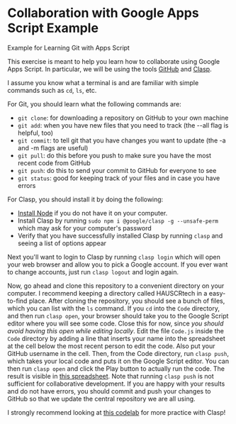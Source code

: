 # Collaboration with Google Apps Script Example
Example for Learning Git with Apps Script

This exercise is meant to help you learn how to collaborate using Google Apps Script.
In particular, we will be using the tools [GitHub](https://guides.github.com/activities/hello-world/)
and [Clasp](https://codelabs.developers.google.com/codelabs/clasp/#0).

I assume you know what a terminal is and are familiar with simple commands such
as `cd`, `ls`, etc.

For Git, you should learn what the following commands are:
* `git clone`: for downloading a repository on GitHub to your own machine
* `git add`: when you have new files that you need to track (the --all flag is helpful, too)
* `git commit`: to tell git that you have changes you want to update (the -a and -m flags are useful)
* `git pull`: do this before you push to make sure you have the most recent code from GitHub
* `git push`: do this to send your commit to GitHub for everyone to see
* `git status`: good for keeping track of your files and in case you have errors

For Clasp, you should install it by doing the following:
* [Install Node](https://nodejs.org/en/download/) if you do not have it on your computer.
* Install Clasp by running `sudo npm i @google/clasp -g --unsafe-perm` which may ask for your computer's password
* Verify that you have successfully installed Clasp by running `clasp` and seeing a list of options appear

Next you'll want to login to Clasp by running `clasp login` which will open your
web browser and allow you to pick a Google account. If you ever want to change
accounts, just run `clasp logout` and login again.

Now, go ahead and clone this repository to a convenient directory on your computer.
I recommend keeping a directory called HAUSCRtech in a easy-to-find place. After
cloning the repository, you should see a bunch of files, which you can list with
the `ls` command. If you `cd` into the `Code` directory, and then run `clasp open`,
your browser should take you to the Google Script editor where you will see some code.
Close this for now, since *you should avoid having this open while editing locally*.
Edit the file `Code.js` inside the `Code` directory by adding a line that inserts
your name into the spreadsheet at the cell below the most recent person to edit the
code. Also put your GitHub username in the cell. Then, from the Code directory, run `clasp push`, which takes your local code and puts it on the Google 
Script editor. You can then run `clasp open` and click the Play button to actually
run the code. The result is visible in [this spreadsheet](https://docs.google.com/spreadsheets/d/1M-3v2b4eGb736QOrQ1AY6pcC8lQJkqyy9vAXK2Wjn9w/edit#gid=0). Note that running
`clasp push` is not sufficient for collaborative development. If you are happy
with your results and do not have errors, you should commit and push your changes
to GitHub so that we update the central repository we are all using.

I strongly recommend looking at [this codelab](https://codelabs.developers.google.com/codelabs/clasp) for more practice with Clasp!
